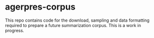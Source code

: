 # agerpres-corpus

This repo contains code for the download, sampling and data formatting required to prepare a future summarization corpus. This is a work in progress.

